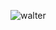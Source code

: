 ![walter](https://user-images.githubusercontent.com/89798181/156055072-8bd28970-fa1e-4ca7-a0c6-2bf812498657.png)

